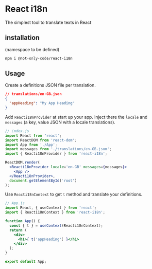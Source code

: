 # React i18n

The simplest tool to translate texts in React

## installation

(namespace to be defined)

```bash
npm i @not-only-code/react-i18n
```

## Usage

Create a definitions JSON file per translation.

```JSON
// translations/en-GB.json
{
  "appHeading": "My App Heading"
}
```

Add `Reacti18nProvider` at start up your app. Inject there the `locale` and `messages` (a key, value JSON with a locale translations).

```jsx
// index.js
import React from 'react';
import ReactDOM from 'react-dom';
import App from './App';
import messages from './translations/en-GB.json';
import { Reacti18nProvider } from 'react-i18n';

ReactDOM.render(
  <Reacti18nProvider locale='en-GB' messages={messages}>
    <App />
  </Reacti18nProvider>,
  document.getElementById('root')
);
```

Use `Reacti18nContext` to get `t` method and translate your definitions.

```jsx
// App.js
import React, { useContext } from 'react';
import { Reacti18nContext } from 'react-i18n';

function App() {
  const { t } = useContext(Reacti18nContext);
  return (
    <div>
      <h1>{ t('appHeading') }</h1>
    </div>
  );
}

export default App;
```

